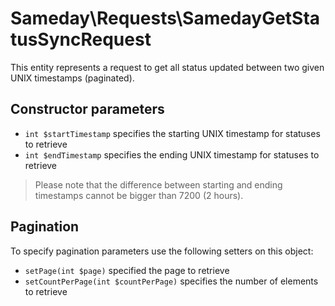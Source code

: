 # Sameday\Requests\SamedayGetStatusSyncRequest

This entity represents a request to get all status updated between two given UNIX timestamps (paginated).

## Constructor parameters

- `int $startTimestamp` specifies the starting UNIX timestamp for statuses to retrieve
- `int $endTimestamp` specifies the ending UNIX timestamp for statuses to retrieve

> Please note that the difference between starting and ending timestamps cannot be bigger than 7200 (2 hours). 

## Pagination

To specify pagination parameters use the following setters on this object:

- `setPage(int $page)` specified the page to retrieve
- `setCountPerPage(int $countPerPage)` specifies the number of elements to retrieve
